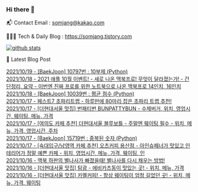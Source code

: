 ### Hi there 👋

📬  Contact Email : somjang@kakao.com

👨🏻‍💻  Tech & Daily Blog : https://somjang.tistory.com

[![github stats](https://github-readme-stats.vercel.app/api?username=SOMJANG&show_icons=true&hide_border=False)](https://somjang.tistory.com)

🤩 Latest Blog Post

[2021/10/19 - [BaekJoon] 10797번 : 10부제 (Python)](https://somjang.tistory.com/entry/BaekJoon-10797%EB%B2%88-10%EB%B6%80%EC%A0%9C-Python) <br>
[2021/10/18 - 2021 애플 10월 이벤트! - 새로 나온 맥북프로! 무엇이 달라졌는가! - 간단정리, 요약 - 이번엔 진짜 프로를 위한 노트북으로 나온 맥북프로 14인치, 16인치](https://somjang.tistory.com/entry/2021-%EC%95%A0%ED%94%8C-10%EC%9B%94-%EC%9D%B4%EB%B2%A4%ED%8A%B8-%EC%83%88%EB%A1%9C-%EB%82%98%EC%98%A8-%EB%A7%A5%EB%B6%81%ED%94%84%EB%A1%9C-%EB%AC%B4%EC%97%87%EC%9D%B4-%EB%8B%AC%EB%9D%BC%EC%A1%8C%EB%8A%94%EA%B0%80-%EC%9A%94%EC%95%BD-%EB%A7%A5%EB%B6%81%ED%94%84%EB%A1%9C-14%EC%9D%B8%EC%B9%98-16%EC%9D%B8%EC%B9%98) <br>
[2021/10/18 - [BaekJoon] 10039번 : 평균 점수 (Python)](https://somjang.tistory.com/entry/BaekJoon-10039%EB%B2%88-%ED%8F%89%EA%B7%A0-%EC%A0%90%EC%88%98-Python) <br>
[2021/10/17 - 페스트7 초파리트랩 - 하루만에 80마리 잡은 초파리 트랩 추천!](https://somjang.tistory.com/entry/%ED%8E%98%EC%8A%A4%ED%8A%B87-%EC%B4%88%ED%8C%8C%EB%A6%AC%ED%8A%B8%EB%9E%A9-%ED%95%98%EB%A3%A8%EB%A7%8C%EC%97%90-80%EB%A7%88%EB%A6%AC-%EC%9E%A1%EC%9D%80-%EC%B4%88%ED%8C%8C%EB%A6%AC-%ED%8A%B8%EB%9E%A9-%EC%B6%94%EC%B2%9C) <br>
[2021/10/17 - [더현대서울 맛집] 번패티번 BUNPATTYBUN - 수제버거, 위치, 영업시간, 웨이팅, 메뉴, 가격](https://somjang.tistory.com/entry/%EB%8D%94%ED%98%84%EB%8C%80%EC%84%9C%EC%9A%B8-%EB%A7%9B%EC%A7%91-%EB%B2%88%ED%8C%A8%ED%8B%B0%EB%B2%88-BUNPATTYBUN-%EC%88%98%EC%A0%9C%EB%B2%84%EA%B1%B0-%EC%9C%84%EC%B9%98-%EC%98%81%EC%97%85%EC%8B%9C%EA%B0%84-%EC%9B%A8%EC%9D%B4%ED%8C%85-%EB%A9%94%EB%89%B4-%EA%B0%80%EA%B2%A9) <br>
[2021/10/17 - [여의도 카페 추천] 더현대서울 블루보틀 - 주말엔 웨이팅 필수 - 위치, 메뉴, 가격, 영업시간, 주차](https://somjang.tistory.com/entry/%EC%97%AC%EC%9D%98%EB%8F%84-%EC%B9%B4%ED%8E%98-%EC%B6%94%EC%B2%9C-%EB%8D%94%ED%98%84%EB%8C%80%EC%84%9C%EC%9A%B8-%EB%B8%94%EB%A3%A8%EB%B3%B4%ED%8B%80-%EC%A3%BC%EB%A7%90%EC%97%94-%EC%9B%A8%EC%9D%B4%ED%8C%85-%ED%95%84%EC%88%98-%EC%9C%84%EC%B9%98-%EB%A9%94%EB%89%B4-%EA%B0%80%EA%B2%A9-%EC%98%81%EC%97%85%EC%8B%9C%EA%B0%84-%EC%A3%BC%EC%B0%A8) <br>
[2021/10/17 - [BaekJoon] 15719번 : 중복된 숫자 (Python)](https://somjang.tistory.com/entry/BaekJoon-15719%EB%B2%88-%EC%A4%91%EB%B3%B5%EB%90%9C-%EC%88%AB%EC%9E%90-Python) <br>
[2021/10/17 - [숙대입구/남영역 카페 추천] 오츠커피 용산점 - 아인슈페너가 맛있고 인테리어가 정말 예쁜 카페 - 위치, 영업시간, 메뉴, 가격, 웨이팅, 인](https://somjang.tistory.com/entry/%EC%88%99%EB%8C%80%EC%9E%85%EA%B5%AC%EB%82%A8%EC%98%81%EC%97%AD-%EC%B9%B4%ED%8E%98-%EC%B6%94%EC%B2%9C-%EC%98%A4%EC%B8%A0%EC%BB%A4%ED%94%BC-%EC%9A%A9%EC%82%B0%EC%A0%90-%EC%95%84%EC%9D%B8%EC%8A%88%ED%8E%98%EB%84%88%EA%B0%80-%EB%A7%9B%EC%9E%88%EA%B3%A0-%EC%9D%B8%ED%85%8C%EB%A6%AC%EC%96%B4%EA%B0%80-%EC%A0%95%EB%A7%90-%EC%98%88%EC%81%9C-%EC%B9%B4%ED%8E%98-%EC%9C%84%EC%B9%98-%EC%98%81%EC%97%85%EC%8B%9C%EA%B0%84-%EB%A9%94%EB%89%B4-%EA%B0%80%EA%B2%A9-%EC%9B%A8%EC%9D%B4%ED%8C%85-%EC%9D%B8) <br>
[2021/10/16 - 맥북 하판의 별나사가 빠졌을때! 별나사를 다시 채우는 방법!](https://somjang.tistory.com/entry/%EB%A7%A5%EB%B6%81-%ED%95%98%ED%8C%90%EC%9D%98-%EB%B3%84%EB%82%98%EC%82%AC%EA%B0%80-%EB%B9%A0%EC%A1%8C%EC%9D%84%EB%95%8C-%EB%B3%84%EB%82%98%EC%82%AC%EB%A5%BC-%EB%8B%A4%EC%8B%9C-%EC%B1%84%EC%9A%B0%EB%8A%94-%EB%B0%A9%EB%B2%95) <br>
[2021/10/16 - [더현대서울 맛집] 탐광 - 에비카츠동이 맛있는 곳! - 위치, 메뉴, 가격](https://somjang.tistory.com/entry/%EB%8D%94%ED%98%84%EB%8C%80%EC%84%9C%EC%9A%B8-%EB%A7%9B%EC%A7%91-%ED%83%90%EA%B4%91-%EC%97%90%EB%B9%84%EC%B9%B4%EC%B8%A0%EB%8F%99%EC%9D%B4-%EB%A7%9B%EC%9E%88%EB%8A%94-%EA%B3%B3-%EC%9C%84%EC%B9%98-%EB%A9%94%EB%89%B4-%EA%B0%80%EA%B2%A9) <br>
[2021/10/16 - [더현대서울 맛집] 카멜커피! - 항상 웨이팅이 엄청 길었던 곳! - 위치, 메뉴, 가격, 웨이팅](https://somjang.tistory.com/entry/%EB%8D%94%ED%98%84%EB%8C%80%EC%84%9C%EC%9A%B8-%EB%A7%9B%EC%A7%91-%EC%B9%B4%EB%A9%9C%EC%BB%A4%ED%94%BC-%ED%95%AD%EC%83%81-%EC%9B%A8%EC%9D%B4%ED%8C%85%EC%9D%B4-%EC%97%84%EC%B2%AD-%EA%B8%B8%EC%97%88%EB%8D%98-%EA%B3%B3-%EC%9C%84%EC%B9%98-%EB%A9%94%EB%89%B4-%EA%B0%80%EA%B2%A9-%EC%9B%A8%EC%9D%B4%ED%8C%85) <br>

